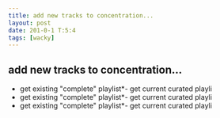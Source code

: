 ```yaml
---
title: add new tracks to concentration...
layout: post
date: 201-0-1 T:5:4
tags: [wacky]
---
```

## add new tracks to concentration...

- get existing "complete" playlist*- get current curated playli- get existing "complete" playlist*- get current curated playli- get existing "complete" playlist*- get current curated playli
